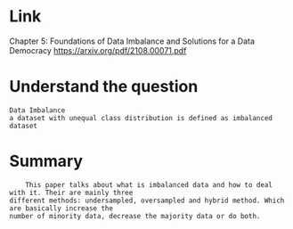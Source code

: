 Link
===============
<p>

Chapter 5: Foundations of Data Imbalance and Solutions for a Data Democracy
https://arxiv.org/pdf/2108.00071.pdf

</p>

Understand the question
===============

    Data Imbalance
    a dataset with unequal class distribution is defined as imbalanced dataset

Summary
===============

        This paper talks about what is imbalanced data and how to deal with it. Their are mainly three
    different methods: undersampled, oversampled and hybrid method. Which are basically increase the 
    number of minority data, decrease the majority data or do both.
        
        
